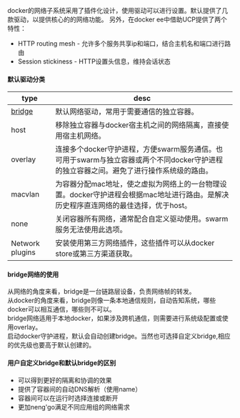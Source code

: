 docker的网络子系统采用了插件化设计，使用驱动可以进行设置。默认提供了几款驱动，以提供核心的的网络功能。
另外，在docker ee中借助UCP提供了两个特性：
* HTTP routing mesh - 允许多个服务共享ip和端口，结合主机名和端口进行路由
* Session stickiness - HTTP设置头信息，维持会话状态

#### 默认驱动分类
type|desc
---|---
[bridge](https://github.com/yubiaohyb/docker/blob/master/bridge-verify.md)|默认网络驱动，常用于需要通信的独立容器。
host|移除独立容器与docker宿主机之间的网络隔离，直接使用宿主机网络。
overlay|连接多个docker守护进程，方便swarm服务通信。也可用于swarm与独立容器或两个不同docker守护进程的独立容器之间。避免了进行操作系统级的路由。
macvlan|为容器分配mac地址，使之虚拟为网络上的一台物理设置。docker守护进程会根据mac地址进行路由。是解决历史程序直连网络的最佳选择，优于host。
none|关闭容器所有网络，通常配合自定义驱动使用。swarm服务无法使用此选项。
Network plugins|安装使用第三方网络插件，这些插件可以从docker store或第三方渠道获取。

#### bridge网络的使用
从网络的角度来看，bridge是一台链路层设备，负责网络帧的转发。<br>
从docker的角度来看，bridge则像一条本地通信规则，自动告知系统，哪些docker可以相互通信，哪些则不可以。<br>
bridge网络适用于本地docker，如果涉及跨机通信，则需要进行系统级配置或使用overlay。<br>
启动docker守护进程，默认会自动创建bridge。当然也可选择自定义bridge,相应的优先级也要高于默认创建的。

#### 用户自定义bridge和默认bridge的区别
* 可以得到更好的隔离和协调的效果
* 提供了容器间的自动DNS解析（使用name）
* 容器间可以在运行时选择连接或断开
* 更加neng'go满足不同应用组的网络需求
